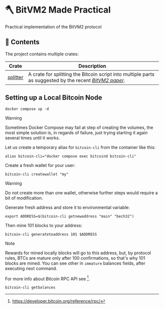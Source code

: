 # :axe: BitVM2 Made Practical

Practical implementation of the BitVM2 protocol

## :file_folder: Contents

The project contains multiple crates:

| Crate | Description |
| --- | --- |
| [splitter](splitter/README.md) | A crate for splitting the Bitcoin script into multiple parts as suggested by the recent [_BitVM2 paper_](https://bitvm.org/bitvm_bridge.pdf). |

## Setting up a Local Bitcoin Node

```shell
docker compose up -d
```

> [!WARNING]
> Sometimes Docker Compose may fail at step of creating the volumes, the most simple solution is, in regards of failure, just trying starting it again several times until it works.

Let us create a temporary alias for `bitcoin-cli` from the container like this:

```shell
alias bitcoin-cli="docker compose exec bitcoind bitcoin-cli"
```

Create a fresh wallet for your user:

```shell
bitcoin-cli createwallet "my"
```

> [!WARNING]
> Do not create more than one wallet, otherwise further steps would require
> a bit of modification.

Generate fresh address and store it to environmental variable:

```shell
export ADDRESS=$(bitcoin-cli getnewaddress "main" "bech32")
```

Then mine 101 blocks to your address:

```shell
bitcoin-cli generatetoaddress 101 $ADDRESS
```

> [!NOTE]
> Rewards for mined locally blocks will go to this address, but, by protocol rules, BTCs are mature only after 100 confirmations, so that's why 101 blocks are mined. You can see other in  `immature` balances fields, after executing next command.
>
> For more info about Bitcoin RPC API see [^1].

```shell
bitcoin-cli getbalances
```

[^1]: https://developer.bitcoin.org/reference/rpc/
